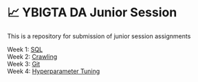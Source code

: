 # 📈 YBIGTA DA Junior Session
This is a repository for submission of junior session assignments

Week 1: [SQL](https://github.com/ssokeem/ybigta_js/tree/master/0312%20SQL) <br>
Week 2: [Crawling](https://github.com/ssokeem/ybigta_js/tree/master/0319%20Crawling) <br>
Week 3: [Git](https://github.com/hyunji212/ybigta_git/blob/main/Sojeong.md) <br>
Week 4: [Hyperparameter Tuning](https://github.com/ssokeem/ybigta_js/tree/master/0402%20Hyperparameter%20Tuning) <br>
